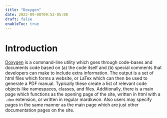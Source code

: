 ```yaml
---
title: "Doxygen"
date: 2023-09-08T09:53-05:00
draft: false
enableToc: true
---
```


# Introduction

[Doxygen](https://www.doxygen.nl/index.html) is a command-line utility which goes through code-bases and documents code based on (a) the code itself and (b) special comments that developers can make to include extra information.
The output is a set of html files which forms a website, or LaTex which can then be used to generate a PDF manual.
Typically these create a list of relevant code objects like namespaces, classes, and files.
Additionally, there is a main page which functions as the opening page of the site, written in html with a `.dox` extension, or written in regular mardkwon.
Also users may specify pages in the same manner as the main page which are just other documentation pages on the site.
